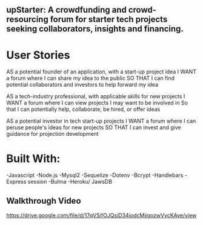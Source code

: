 ## upStarter: A crowdfunding and crowd-resourcing forum for starter tech projects seeking collaborators, insights and financing.

# User Stories

AS a potential founder of an application, with a start-up project idea
I WANT a forum where I can share my idea to the public
SO THAT I can find potential collaborators and investors to help forward my idea

AS a tech-industry professional, with applicable skills for new projects
I WANT a forum where I can view projects I may want to be involved in
So that I can potentially help, collaborate, be hired, or offer ideas

AS a potential investor in tech start-up projects
I WANT a forum where I can peruse people's ideas for new projects
SO THAT I can invest and give guidance for projection development


# Built With:
-Javascript
-Node.js
-Mysql2
-Sequelize
-Dotenv
-Bcrypt
-Handlebars
-Express session
-Bulma
-Heroku/ JawsDB

## Walkthrough Video

https://drive.google.com/file/d/17qVSifOJQsiD34iodcMjjgozwVycKAve/view